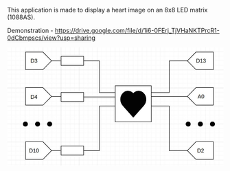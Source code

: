 This application is made to display a heart image on an 8x8 LED matrix (1088AS).

Demonstration -
https://drive.google.com/file/d/1i6-0FErj_TjVHaNKTPrcR1-0dCbmpscs/view?usp=sharing

![image](./scheme.jpg)
